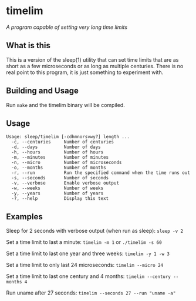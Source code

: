 timelim
========
_A program capable of setting very long time limits_

## What is this
This is a version of the sleep(1) utility that can set time limits that are as short as a few microseconds or as long as multiple centuries. 
There is no real point to this program, it is just something to experiment with.

## Building and Usage
Run `make` and the timelim binary will be compiled.  

## Usage
`Usage: sleep/timelim [-cdhmnorsvwy?] length ...`  
`  -c, --centuries     Number of centuries`  
`  -d, --days          Number of days`  
`  -h, --hours         Number of hours`  
`  -m, --minutes       Number of minutes`  
`  -n, --micro         Number of microseconds`  
`  -o, --months        Number of months`  
`  -r, --run           Run the specified command when the time runs out`  
`  -s, --seconds       Number of seconds`  
`  -v, --verbose       Enable verbose output`  
`  -w, --weeks         Number of weeks`  
`  -y, --years         Number of years`  
`  -?, --help          Display this text`  

## Examples
Sleep for 2 seconds with verbose output (when run as sleep):
`sleep -v 2`

Set a time limit to last a minute: 
`timelim -m 1` or `./timelim -s 60`

Set a time limit to last one year and three weeks:
`timelim -y 1 -w 3`

Set a time limit to only last 24 microseconds:
`timelim --micro 24`

Set a time limit to last one century and 4 months:
`timelim --century --months 4`

Run uname after 27 seconds:
`timelim --seconds 27 --run "uname -a"`
